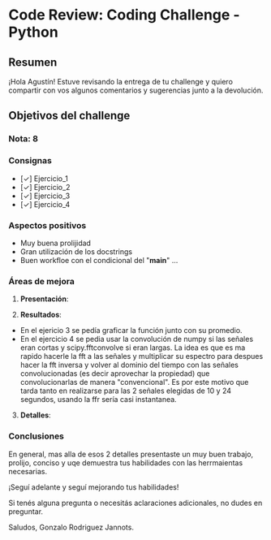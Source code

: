 # **Code Review: Coding Challenge - Python**

## Resumen

¡Hola Agustín! Estuve revisando la entrega de tu challenge y quiero compartir con vos algunos comentarios y sugerencias junto a la devolución.

## Objetivos del challenge

### Nota: 8


### Consignas

- [✓] Ejercicio_1
- [✓] Ejercicio_2  
- [✓] Ejercicio_3
- [✓] Ejercicio_4  


### Aspectos positivos

- Muy buena prolijidad
- Gran utilización de los docstrings
- Buen workfloe con el condicional del "__main__" ...

### Áreas de mejora

1. **Presentación**: 
 

2. **Resultados**: 
- En el ejericio 3 se pedía graficar la función junto con su promedio.
- En el ejercicio 4 se pedia usar la convolución de numpy si las señales eran cortas y scipy.fftconvolve si eran largas. La idea es que es ma rapido hacerle la fft a las señales y multiplicar su espectro para despues hacer la fft inversa y volver al dominio del tiempo con las señales convolucionadas (es decir aprovechar la propiedad) que convolucionarlas de manera "convencional". Es por este motivo que tarda tanto en realizarse para las 2 señales elegidas de 10 y 24 segundos, usando la ffr sería casi instantanea.


3. **Detalles**:


### Conclusiones

En general, mas alla de esos 2 detalles presentaste un muy buen trabajo, prolijo, conciso y uqe demuestra tus habilidades con las herrmaientas necesarias.

¡Seguí adelante y seguí mejorando tus habilidades!

Si tenés alguna pregunta o necesitás aclaraciones adicionales, no dudes en preguntar.

Saludos,
Gonzalo Rodriguez Jannots.